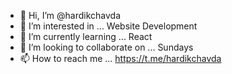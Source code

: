 - 👋 Hi, I’m @hardikchavda
- 👀 I’m interested in ... Website Development
- 🌱 I’m currently learning ... React
- 💞️ I’m looking to collaborate on ... Sundays
- 📫 How to reach me ... https://t.me/hardikchavda

<!---
hardikchavda/hardikchavda is a ✨ special ✨ repository because its `README.md` (this file) appears on your GitHub profile.
You can click the Preview link to take a look at your changes.
--->
